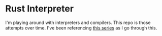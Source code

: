 # Rust Interpreter

I'm playing around with interpreters and compilers. This repo is those attempts
over time. I've been referencing [this series][1] as I go through this.

[1]: https://ruslanspivak.com/lsbasi-part1/
